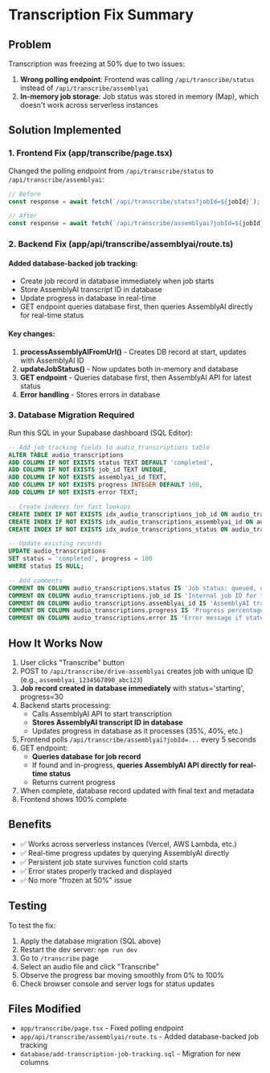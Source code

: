 # Transcription Fix Summary

## Problem
Transcription was freezing at 50% due to two issues:

1. **Wrong polling endpoint**: Frontend was calling `/api/transcribe/status` instead of `/api/transcribe/assemblyai`
2. **In-memory job storage**: Job status was stored in memory (Map), which doesn't work across serverless instances

## Solution Implemented

### 1. Frontend Fix (app/transcribe/page.tsx)
Changed the polling endpoint from `/api/transcribe/status` to `/api/transcribe/assemblyai`:

```typescript
// Before
const response = await fetch(`/api/transcribe/status?jobId=${jobId}`);

// After
const response = await fetch(`/api/transcribe/assemblyai?jobId=${jobId}`);
```

### 2. Backend Fix (app/api/transcribe/assemblyai/route.ts)

#### Added database-backed job tracking:
- Create job record in database immediately when job starts
- Store AssemblyAI transcript ID in database
- Update progress in database in real-time
- GET endpoint queries database first, then queries AssemblyAI directly for real-time status

#### Key changes:
1. **processAssemblyAIFromUrl()** - Creates DB record at start, updates with AssemblyAI ID
2. **updateJobStatus()** - Now updates both in-memory and database
3. **GET endpoint** - Queries database first, then AssemblyAI API for latest status
4. **Error handling** - Stores errors in database

### 3. Database Migration Required

Run this SQL in your Supabase dashboard (SQL Editor):

```sql
-- Add job tracking fields to audio_transcriptions table
ALTER TABLE audio_transcriptions
ADD COLUMN IF NOT EXISTS status TEXT DEFAULT 'completed',
ADD COLUMN IF NOT EXISTS job_id TEXT UNIQUE,
ADD COLUMN IF NOT EXISTS assemblyai_id TEXT,
ADD COLUMN IF NOT EXISTS progress INTEGER DEFAULT 100,
ADD COLUMN IF NOT EXISTS error TEXT;

-- Create indexes for fast lookups
CREATE INDEX IF NOT EXISTS idx_audio_transcriptions_job_id ON audio_transcriptions(job_id);
CREATE INDEX IF NOT EXISTS idx_audio_transcriptions_assemblyai_id ON audio_transcriptions(assemblyai_id);
CREATE INDEX IF NOT EXISTS idx_audio_transcriptions_status ON audio_transcriptions(status);

-- Update existing records
UPDATE audio_transcriptions
SET status = 'completed', progress = 100
WHERE status IS NULL;

-- Add comments
COMMENT ON COLUMN audio_transcriptions.status IS 'Job status: queued, uploading, processing, analyzing, saving, completed, error';
COMMENT ON COLUMN audio_transcriptions.job_id IS 'Internal job ID for tracking (e.g., assemblyai_timestamp_random)';
COMMENT ON COLUMN audio_transcriptions.assemblyai_id IS 'AssemblyAI transcript ID for querying their API';
COMMENT ON COLUMN audio_transcriptions.progress IS 'Progress percentage (0-100)';
COMMENT ON COLUMN audio_transcriptions.error IS 'Error message if status is error';
```

## How It Works Now

1. User clicks "Transcribe" button
2. POST to `/api/transcribe/drive-assemblyai` creates job with unique ID (e.g., `assemblyai_1234567890_abc123`)
3. **Job record created in database immediately** with status='starting', progress=30
4. Backend starts processing:
   - Calls AssemblyAI API to start transcription
   - **Stores AssemblyAI transcript ID in database**
   - Updates progress in database as it processes (35%, 40%, etc.)
5. Frontend polls `/api/transcribe/assemblyai?jobId=...` every 5 seconds
6. GET endpoint:
   - **Queries database for job record**
   - If found and in-progress, **queries AssemblyAI API directly for real-time status**
   - Returns current progress
7. When complete, database record updated with final text and metadata
8. Frontend shows 100% complete

## Benefits

- ✅ Works across serverless instances (Vercel, AWS Lambda, etc.)
- ✅ Real-time progress updates by querying AssemblyAI directly
- ✅ Persistent job state survives function cold starts
- ✅ Error states properly tracked and displayed
- ✅ No more "frozen at 50%" issue

## Testing

To test the fix:

1. Apply the database migration (SQL above)
2. Restart the dev server: `npm run dev`
3. Go to `/transcribe` page
4. Select an audio file and click "Transcribe"
5. Observe the progress bar moving smoothly from 0% to 100%
6. Check browser console and server logs for status updates

## Files Modified

- `app/transcribe/page.tsx` - Fixed polling endpoint
- `app/api/transcribe/assemblyai/route.ts` - Added database-backed job tracking
- `database/add-transcription-job-tracking.sql` - Migration for new columns
